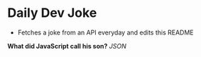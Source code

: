 
# Daily Dev Joke

- Fetches a joke from an API everyday and edits this README

**What did JavaScript call his son?**
*JSON*